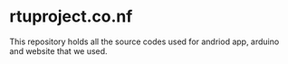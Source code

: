 # rtuproject.co.nf
This repository holds all the source codes used for andriod app, arduino and website that we used.

